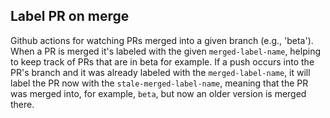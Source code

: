 ## Label PR on merge

Github actions for watching PRs merged into a given branch (e.g., 'beta'). When a PR is merged it's labeled with the given `merged-label-name`,
helping to keep track of PRs that are in beta for example. If a push occurs into the PR's branch and it was already labeled with the `merged-label-name`, it will label the PR now with the `stale-merged-label-name`, meaning that the PR was merged into, for example,
`beta`, but now an older version is merged there.
